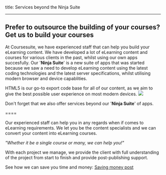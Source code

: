 title: Services beyond the Ninja Suite

----

## Prefer to outsource the building of your courses? Get us to build your courses
At Coursesuite, we have experienced staff that can help you build your eLearning content. We have developed a lot of eLearning content and courses for various clients in the past, whilst using our own apps succesfully. Our '**Ninja Suite**' is a new suite of apps that was started because we saw a need to develop eLearning content using the latest coding technologies and the latest server specifications, whilst utilising modern browser and device capablities. 

HTML5 is our go-to export code base for all of our content, as we aim to give the best possible user experience on most modern devices.
<img src="https://i.imgur.com/y2b6qGz.png" style="max-width:80%">

Don't forget that we also offer services beyond our '**Ninja Suite**' of apps.


====

Our experienced staff can help you in any regards when if comes to eLearning requirements. We let you be the content specialists and we can convert your content into eLearning courses. 

*"Whether it be a single course or many, we can help you!"*

With each project we manage, we provide the client with full understanding of the project from start to finish and provide post-publishing support.

See how we can save you time and money: [Saving money post](
https://www.Coursesuite.ninja/blog/38)
